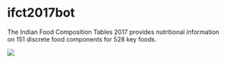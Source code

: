 # ifct2017bot

The Indian Food Composition Tables 2017 provides nutritional information on 151 discrete food components for 528 key foods.

![](https://ga-beacon.deno.dev/G-4NEP5LC20N:1fbE9YTHTw2pzxI6HO33Mw/github.com/pantryf/ifct2017bot)
